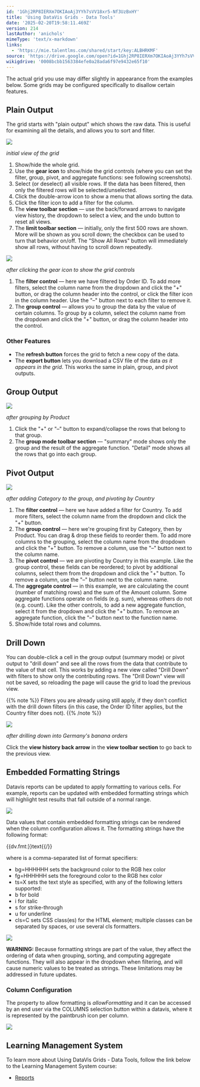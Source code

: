 ```yaml
---
id: '1Ghj2RP8IERXm7OKIAoAj3YYh7sVV18xr5-Nf3UzBxHY'
title: 'Using DataVis Grids - Data Tools'
date: '2025-02-20T19:58:11.469Z'
version: 214
lastAuthor: 'anichols'
mimeType: 'text/x-markdown'
links:
  - 'https://mie.talentlms.com/shared/start/key:ALBHRKMF'
source: 'https://drive.google.com/open?id=1Ghj2RP8IERXm7OKIAoAj3YYh7sVV18xr5-Nf3UzBxHY'
wikigdrive: '0008bcbb1563384efe0a28ada6f97e9432e65f10'
---
```

The actual grid you use may differ slightly in appearance from the examples below. Some grids may be configured specifically to disallow certain features.

## Plain Output

The grid starts with "plain output" which shows the raw data. This is useful for examining all the details, and allows you to sort and filter.

![](../using-datavis-grids-data-tools.assets/05c43f905aecde83975b4bd12adc7d92.png)

*initial view of the grid*

1. Show/hide the whole grid.
2. Use the <strong>gear icon</strong> to show/hide the grid controls (where you can set the filter, group, pivot, and aggregate functions: see following screenshots).
3. Select (or deselect) all visible rows. If the data has been filtered, then only the filtered rows will be selected/unselected.
4. Click the double-arrow icon to show a menu that allows sorting the data.
5. Click the filter icon to add a filter for the column.
6. The <strong>view toolbar section</strong> — use the back/forward arrows to navigate view history, the dropdown to select a view, and the undo button to reset all views.
7. The <strong>limit toolbar section</strong> — initially, only the first 500 rows are shown. More will be shown as you scroll down; the checkbox can be used to turn that behavior on/off. The "Show All Rows" button will immediately show all rows, without having to scroll down repeatedly.

![](../using-datavis-grids-data-tools.assets/9b7ec4290cb1e8a4ee5cc6eafa8bb7ee.png)

*after clicking the gear icon to show the grid controls*

1. The <strong>filter control</strong> — here we have filtered by Order ID. To add more filters, select the column name from the dropdown and click the "+" button, or drag the column header into the control, or click the filter icon in the column header. Use the "–" button next to each filter to remove it.
2. The <strong>group control</strong> — allows you to group the data by the value of certain columns. To group by a column, select the column name from the dropdown and click the "+" button, or drag the column header into the control.

### Other Features

* The <strong>refresh button</strong> forces the grid to fetch a new copy of the data.
* The <strong>export button</strong> lets you download a CSV file of the data <em>as it appears in the grid</em>. This works the same in plain, group, and pivot outputs.

## Group Output

![](../using-datavis-grids-data-tools.assets/0213863c2425a3b6cda34eb0ff097810.png)

*after grouping by Product*

1. Click the "+" or "–" button to expand/collapse the rows that belong to that group.
2. The <strong>group mode toolbar section</strong> — "summary" mode shows only the group and the result of the aggregate function. "Detail" mode shows all the rows that go into each group.

## Pivot Output

![](../using-datavis-grids-data-tools.assets/50e1c664967399bbc1836dda8d3f7ff6.png)

*after adding Category to the group, and pivoting by Country*

1. The <strong>filter control</strong> — here we have added a filter for Country. To add more filters, select the column name from the dropdown and click the "+" button.
2. The <strong>group control</strong> — here we're grouping first by Category, then by Product. You can drag & drop these fields to reorder them. To add more columns to the grouping, select the column name from the dropdown and click the "+" button. To remove a column, use the "–" button next to the column name.
3. The <strong>pivot control</strong> — we are pivoting by Country in this example. Like the group control, these fields can be reordered; to pivot by additional columns, select them from the dropdown and click the "+" button. To remove a column, use the "–" button next to the column name.
4. The <strong>aggregate control</strong> — in this example, we are calculating the count (number of matching rows) and the sum of the Amount column. Some aggregate functions operate on fields (e.g. sum), whereas others do not (e.g. count). Like the other controls, to add a new aggregate function, select it from the dropdown and click the "+" button. To remove an aggregate function, click the "–" button next to the function name.
5. Show/hide total rows and columns.

## Drill Down

You can double-click a cell in the group output (summary mode) or pivot output to "drill down" and see all the rows from the data that contribute to the value of that cell. This works by adding a new view called "Drill Down" with filters to show only the contributing rows. The "Drill Down" view will not be saved, so reloading the page will cause the grid to load the previous view.

{{% note %}}
Filters you are already using still apply, if they don't conflict with the drill down filters (in this case, the Order ID filter applies, but the Country filter does not).
{{% /note %}}

![](../using-datavis-grids-data-tools.assets/0b70be7a43eb324a7701cc7f418b6fb9.png)

*after drilling down into Germany's banana orders*

Click the **view history back arrow** in the **view toolbar section** to go back to the previous view.

## Embedded Formatting Strings

Datavis reports can be updated to apply formatting to various cells. For example, reports can be updated with embedded formatting strings which will highlight test results that fall outside of a normal range.

![](../using-datavis-grids-data-tools.assets/a60dc069debd74b74ced4fc81112762e.png)

Data values that contain embedded formatting strings can be rendered when the column configuration allows it. The formatting strings have the following format:

{{dv.fmt:<SPECS>}}text{{/}}

where <SPECS> is a comma-separated list of format specifiers:

* bg=HHHHHH sets the background color to the RGB hex color
* fg=HHHHHH sets the foreground color to the RGB hex color
* ts=X sets the text style as specified, with any of the following letters supported:
* b for bold
* i for italic
* s for strike-through
* u for underline
* cls=C sets CSS class(es) for the HTML element; multiple classes can be separated by spaces, or use several cls formatters.

![](../using-datavis-grids-data-tools.assets/3cff2fbb858e1e9c3017bf49076635be.png)

**WARNING:** Because formatting strings are part of the value, they affect the ordering of data when grouping, sorting, and computing aggregate functions. They will also appear in the dropdown when filtering, and will cause numeric values to be treated as strings. These limitations may be addressed in future updates.

### Column Configuration

The property to allow formatting is *allowFormatting* and it can be accessed by an end user via the COLUMNS selection button within a datavis, where it is represented by the paintbrush icon per column.

![](../using-datavis-grids-data-tools.assets/17b0b8452d98d6b92b8af7f68e00457c.png)

## Learning Management System

To learn more about Using DataVis Grids - Data Tools, follow the link below to the Learning Management System course:

* [Reports](https://mie.talentlms.com/shared/start/key:ALBHRKMF)

